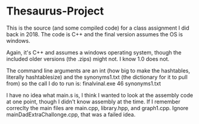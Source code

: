 # Thesaurus-Project
This is the source (and some compiled code) for a class assignment I did back in 2018. The code is C++ and the final version assumes the OS is windows.

Again, it's C++ and assumes a windows operating system, though the included older versions (the .zips) might not. I know 1.0 does not.

The command line arguments are an int (how big to make the hashtables, literally hashtablesize) and the synonyms1.txt (the dictionary for it to pull from)
so the call I do to run is:
finalvinal.exe 46 synonyms1.txt

I have no idea what main.s is, I think I wanted to look at the assembly code at one point, though I didn't know assembly at the time. If I remember correclty the main files are main.cpp, library.hpp, and graph1.cpp. Ignore mainDadExtraChallonge.cpp, that was a failed idea.
